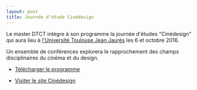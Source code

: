 ```yaml
---
layout: post
title: Journée d'étude Cinédesign
---
```


Le master DTCT intègre à son programme la journée d'études "Cinédesign" qui aura lieu à <a href="http://www.univ-tlse2.fr/" target="_blank">l'Université Toulouse Jean Jaurès</a> les 6 et octobre 2016.

Un ensemble de conférences explorera le rapprochement des champs disciplinaires du cinéma et du design.

* <a href="../docs/2016/2016_programme-prevision-cinedesign.pdf">Télécharger le programme</a>

* <a href="http://www.cinema-design.fr" target="_blank">Visiter le site Cinédesign</a>
